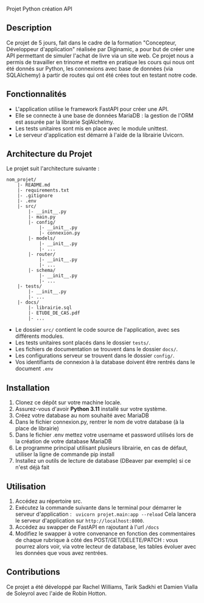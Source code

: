 ﻿Projet Python création API

## Description

Ce projet de 5 jours, fait dans le cadre de la formation "Concepteur, Développeur d'application" réalisée par Diginamic, a pour but de créer une API permettant de simuler l'achat de livre via un site web. 
Ce projet nous a permis de travailler en trinome et mettre en pratique les cours qui nous ont été donnés sur Python, les connexions avec base de données (via SQLAlchemy) à partir de routes qui ont été crées tout en testant notre code. 

## Fonctionnalités
- L'application utilise le framework FastAPI pour créer une API.
- Elle se connecte à une base de données MariaDB : la gestion de l'ORM est assurée par la librairie SqlAlchelmy.
- Les tests unitaires sont mis en place avec le module unittest.
- Le serveur d'application est démarré à l'aide de la librairie Uvicorn.

## Architecture du Projet
Le projet suit l'architecture suivante :
```
nom_projet/
    |- README.md
    |- requirements.txt
    |- .gitignore
    |- .env
    |- src/
        |- __init__.py 
        |- main.py
        |- config/
            |- __init__.py
            |- connexion.py 
        |- models/
            |- __init__.py
            |- ...
        |- router/
            |- __init__.py
            |- ...
        |- schema/
            |- __init__.py
            |- ...
    |- tests/
        |- __init__.py
        |- ...
    |- docs/
        |- librairie.sql
        |- ETUDE_DE_CAS.pdf
        |- ...

```
- Le dossier `src/` contient le code source de l'application, avec ses différents modules.
- Les tests unitaires sont placés dans le dossier `tests/`.
- Les fichiers de documentation se trouvent dans le dossier `docs/`.
- Les configurations serveur se trouvent dans le dossier `config/`.
- Vos identifiants de connexion à la database doivent être rentrés dans le document `.env`

## Installation
1. Clonez ce dépôt sur votre machine locale.
2. Assurez-vous d'avoir **Python 3.11** installé sur votre système.
3. Créez votre database au nom souhaité avec MariaDB
4. Dans le fichier connexion.py, rentrer le nom de votre database (à la place de librairie)
5. Dans le fichier .env mettez votre username et password utilisés lors de la création de votre database MariaDB
6. Le programme principal utilisant plusieurs librairie, en cas de défaut, utiliser la ligne de commande pip install
7. Installez un outils de lecture de database (DBeaver par exemple) si ce n'est déjà fait


## Utilisation
1. Accédez au répertoire src.
2. Exécutez la commande suivante dans le terminal pour démarrer le serveur d'application :
   ``` uvicorn projet.main:app --reload```
   Cela lancera le serveur d'application sur `http://localhost:8000`.
3. Accédez au swapper de FastAPI en rajoutant à l'url `/docs`
4. Modifiez le swapper à votre convenance en fonction des commentaires de chaque rubrique à côté des POST/GET/DELETE/PATCH : vous pourrez alors voir, via votre lecteur de database, les tables évoluer avec les données que vous avez rentrées.

## Contributions
Ce projet a été développé par Rachel Williams, Tarik Sadkhi et Damien Vialla de Soleyrol avec l'aide de Robin Hotton.

